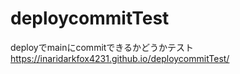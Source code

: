 # deploycommitTest
deployでmainにcommitできるかどうかテスト  
https://inaridarkfox4231.github.io/deploycommitTest/

